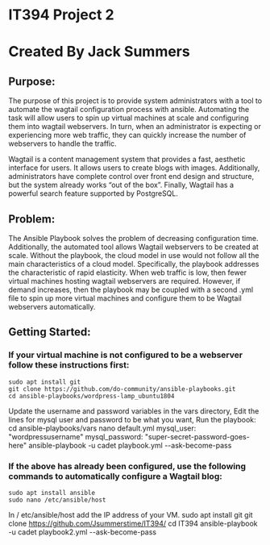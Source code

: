 # IT394 Project 2
# Created By Jack Summers

## Purpose:

The purpose of this project is to provide system administrators with a tool to automate the wagtail configuration process with ansible. 
Automating the task will allow users to spin up virtual machines at scale and configuring them into wagtail webservers. 
In turn, when an administrator is expecting or experiencing more web traffic, they can quickly increase the number of webservers to handle the traffic.

Wagtail is a content management system that provides a fast, aesthetic interface for users. It allows users to create blogs with images. 
Additionally, administrators have complete control over front end design and structure, but the system already works “out of the box”. 
Finally, Wagtail has a powerful search feature supported by PostgreSQL.

## Problem:

The Ansible Playbook solves the problem of decreasing configuration time. Additionally, the automated tool allows Wagtail webservers to be created at scale. 
Without the playbook, the cloud model in use would not follow all the main characteristics of a cloud model. 
Specifically, the playbook addresses the characteristic of rapid elasticity. When web traffic is low, then fewer virtual machines hosting wagtail 
webservers are required. However, if demand increases, then the playbook may be coupled with a second .yml file to spin up more virtual machines 
and configure them to be Wagtail webservers automatically.

## Getting Started:

### If your virtual machine is not configured to be a webserver follow these instructions first:

    sudo apt install git
    git clone https://github.com/do-community/ansible-playbooks.git
    cd ansible-playbooks/wordpress-lamp_ubuntu1804
Update the username and password variables in the vars directory, Edit the lines for mysql user and password to be what you want, Run the playbook:
    cd ansible-playbooks/vars
    nano default.yml
    mysql_user: "wordpressusername"
    mysql_password: "super-secret-password-goes-here"
    ansible-playbook -u cadet playbook.yml --ask-become-pass

### If the above has already been configured, use the following commands to automatically configure a Wagtail blog:

    sudo apt install ansible
    sudo nano /etc/ansible/host
In / etc/ansible/host add the IP address of your VM.
    sudo apt install git
    git clone https://github.com/Jsummerstime/IT394/
    cd IT394
    ansible-playbook -u cadet playbook2.yml --ask-become-pass
